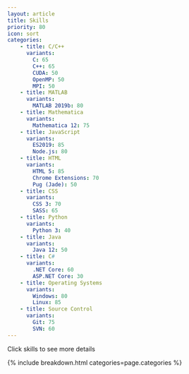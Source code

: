 ```yaml
---
layout: article
title: Skills
priority: 80
icon: sort
categories:
    - title: C/C++
      variants:
        C: 65
        C++: 65
        CUDA: 50
        OpenMP: 50
        MPI: 50
    - title: MATLAB
      variants:
        MATLAB 2019b: 80
    - title: Mathematica
      variants:
        Mathematica 12: 75
    - title: JavaScript
      variants:
        ES2019: 85
        Node.js: 80
    - title: HTML
      variants:
        HTML 5: 85
        Chrome Extensions: 70
        Pug (Jade): 50
    - title: CSS
      variants:
        CSS 3: 70
        SASS: 65
    - title: Python
      variants:
        Python 3: 40
    - title: Java
      variants:
        Java 12: 50
    - title: C#
      variants:
        .NET Core: 60
        ASP.NET Core: 30
    - title: Operating Systems
      variants:
        Windows: 80
        Linux: 85
    - title: Source Control
      variants:
        Git: 75
        SVN: 60
---
```


<p class="grey-text">Click skills to see more details</p>

{% include breakdown.html categories=page.categories %}
